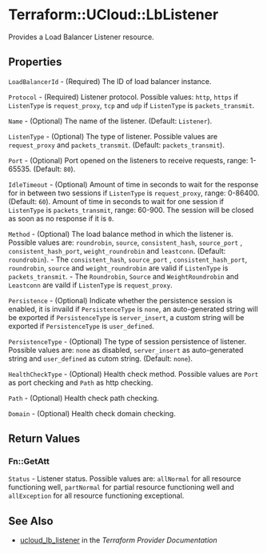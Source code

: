 # Terraform::UCloud::LbListener

Provides a Load Balancer Listener resource.

## Properties

`LoadBalancerId` - (Required) The ID of load balancer instance.

`Protocol` - (Required) Listener protocol. Possible values: `http`, `https` if `ListenType` is `request_proxy`, `tcp` and `udp` if `ListenType` is `packets_transmit`.

`Name` - (Optional) The name of the listener. (Default: `Listener`).

`ListenType` - (Optional) The type of listener. Possible values are `request_proxy` and `packets_transmit`. (Default: `packets_transmit`).

`Port` - (Optional) Port opened on the listeners to receive requests, range: 1-65535. (Default: `80`).

`IdleTimeout` - (Optional) Amount of time in seconds to wait for the response for in between two sessions if `ListenType` is `request_proxy`, range: 0-86400. (Default: `60`). Amount of time in seconds to wait for one session if `ListenType` is `packets_transmit`, range: 60-900. The session will be closed as soon as no response if it is `0`.

`Method` - (Optional) The load balance method in which the listener is. Possible values are: `roundrobin`, `source`, `consistent_hash`, `source_port` , `consistent_hash_port`, `weight_roundrobin` and `leastconn`. (Default: `roundrobin`). - The `consistent_hash`, `source_port` , `consistent_hash_port`, `roundrobin`, `source` and `weight_roundrobin` are valid if `ListenType` is `packets_transmit`. - The `Roundrobin`, `Source` and `WeightRoundrobin` and `Leastconn` are vaild if `ListenType` is `request_proxy`.

`Persistence` - (Optional) Indicate whether the persistence session is enabled, it is invaild if `PersistenceType` is `none`, an auto-generated string will be exported if `PersistenceType` is `server_insert`, a custom string will be exported if `PersistenceType` is `user_defined`.

`PersistenceType` - (Optional) The type of session persistence of listener. Possible values are: `none` as disabled, `server_insert` as auto-generated string and `user_defined` as cutom string. (Default: `none`).

`HealthCheckType` - (Optional) Health check method. Possible values are `Port` as port checking and `Path` as http checking.

`Path` - (Optional) Health check path checking.

`Domain` - (Optional) Health check domain checking.


## Return Values

### Fn::GetAtt

`Status` - Listener status. Possible values are: `allNormal` for all resource functioning well, `partNormal` for partial resource functioning well and `allException` for all resource functioning exceptional.

## See Also

* [ucloud_lb_listener](https://www.terraform.io/docs/providers/ucloud/r/lb_listener.html) in the _Terraform Provider Documentation_